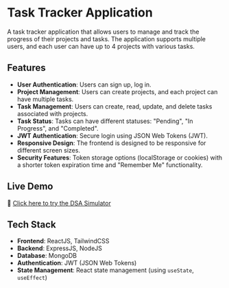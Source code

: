 # Task Tracker Application

A task tracker application that allows users to manage and track the progress of their projects and tasks. The application supports multiple users, and each user can have up to 4 projects with various tasks.

## Features

- **User Authentication**: Users can sign up, log in.
- **Project Management**: Users can create projects, and each project can have multiple tasks.
- **Task Management**: Users can create, read, update, and delete tasks associated with projects.
- **Task Status**: Tasks can have different statuses: "Pending", "In Progress", and "Completed".
- **JWT Authentication**: Secure login using JSON Web Tokens (JWT).
- **Responsive Design**: The frontend is designed to be responsive for different screen sizes.
- **Security Features**: Token storage options (localStorage or cookies) with a shorter token expiration time and "Remember Me" functionality.

## Live Demo

🔗 [Click here to try the DSA Simulator](https://task-tracker-lite.vercel.app/)

## Tech Stack

- **Frontend**: ReactJS, TailwindCSS
- **Backend**: ExpressJS, NodeJS
- **Database**: MongoDB
- **Authentication**: JWT (JSON Web Tokens)
- **State Management**: React state management (using `useState`, `useEffect`)